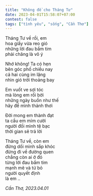 ```yaml
---
title: "Không đề cho Tháng Tư"
date: 2023-04-01T15:58:07+07:00
contest: false
tags: ["tình yêu", "sống", "Cần Thơ"]
---
```

Tháng Tư về rồi, em  
hoa giấy vừa reo gió  
những lời đau bầm tim  
phải chăng là vô ý  
  
Nhớ không! Ta có hẹn  
bên góc phố chiều nay  
cả hai cùng im lặng  
nhìn gió trời thoảng bay  
  
Em vuốt ve sợi tóc  
mà lòng em rối bời  
những ngày buồn như thế  
hãy để mình thảnh thơi  
  
Đời mong em thành đạt  
ta cầu em mỉm cười  
người đối mình tệ bạc  
thời gian sẽ trả lời  
  
Tháng Tư về, còn em  
đừng dối mình sắp khóc  
đừng đi về đường quen  
chẳng còn ai ở đó  
từng lời đau bầm tim  
mạnh mẽ và từ bỏ  
người quyết định  
là em ..  
  
*Cần Thơ, 2023.04.01*